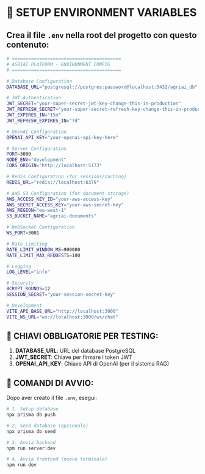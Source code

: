 # 🔧 SETUP ENVIRONMENT VARIABLES

## Crea il file `.env` nella root del progetto con questo contenuto:

```bash
# ========================================
# AGRIAI PLATFORM - ENVIRONMENT CONFIG
# ========================================

# Database Configuration
DATABASE_URL="postgresql://postgres:password@localhost:5432/agriai_db"

# JWT Authentication
JWT_SECRET="your-super-secret-jwt-key-change-this-in-production"
JWT_REFRESH_SECRET="your-super-secret-refresh-key-change-this-in-production"
JWT_EXPIRES_IN="15m"
JWT_REFRESH_EXPIRES_IN="7d"

# OpenAI Configuration
OPENAI_API_KEY="your-openai-api-key-here"

# Server Configuration
PORT=3000
NODE_ENV="development"
CORS_ORIGIN="http://localhost:5173"

# Redis Configuration (for sessions/caching)
REDIS_URL="redis://localhost:6379"

# AWS S3 Configuration (for document storage)
AWS_ACCESS_KEY_ID="your-aws-access-key"
AWS_SECRET_ACCESS_KEY="your-aws-secret-key"
AWS_REGION="eu-west-1"
S3_BUCKET_NAME="agriai-documents"

# WebSocket Configuration
WS_PORT=3001

# Rate Limiting
RATE_LIMIT_WINDOW_MS=900000
RATE_LIMIT_MAX_REQUESTS=100

# Logging
LOG_LEVEL="info"

# Security
BCRYPT_ROUNDS=12
SESSION_SECRET="your-session-secret-key"

# Development
VITE_API_BASE_URL="http://localhost:3000"
VITE_WS_URL="ws://localhost:3000/ws/chat"
```

## 🔑 CHIAVI OBBLIGATORIE PER TESTING:

1. **DATABASE_URL**: URL del database PostgreSQL
2. **JWT_SECRET**: Chiave per firmare i token JWT
3. **OPENAI_API_KEY**: Chiave API di OpenAI (per il sistema RAG)

## 🚀 COMANDI DI AVVIO:

Dopo aver creato il file `.env`, esegui:

```bash
# 1. Setup database
npx prisma db push

# 2. Seed database (opzionale)
npx prisma db seed

# 3. Avvia backend
npm run server:dev

# 4. Avvia frontend (nuovo terminale)
npm run dev
``` 